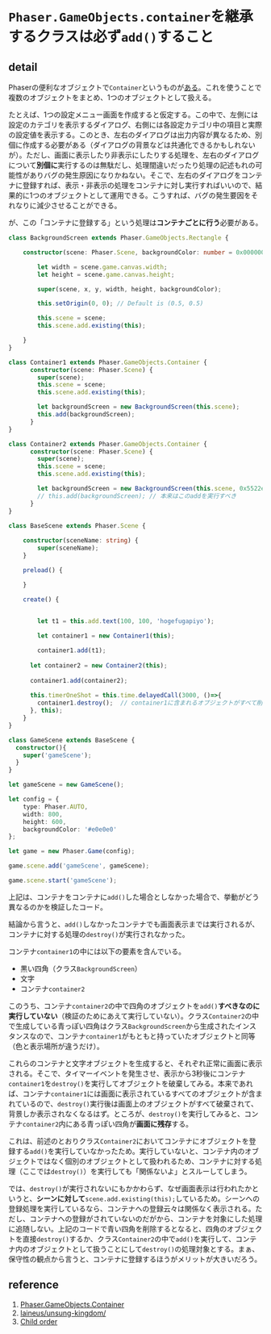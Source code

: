 # `Phaser.GameObjects.container`を継承するクラスは必ず`add()`すること

## detail

Phaserの便利なオブジェクトで`Container`というものが[ある](https://photonstorm.github.io/phaser3-docs/Phaser.GameObjects.Container.html)。これを使うことで複数のオブジェクトをまとめ、1つのオブジェクトとして扱える。

たとえば、1つの設定メニュー画面を作成すると仮定する。この中で、左側には設定のカテゴリを表示するダイアログ、右側には各設定カテゴリ中の項目と実際の設定値を表示する。このとき、左右のダイアログは出力内容が異なるため、別個に作成する必要がある（ダイアログの背景などは共通化できるかもしれないが）。ただし、画面に表示したり非表示にしたりする処理を、左右のダイアログについて**別個に**実行するのは無駄だし、処理間違いだったり処理の記述もれの可能性がありバグの発生原因になりかねない。そこで、左右のダイアログをコンテナに登録すれば、表示・非表示の処理をコンテナに対し実行すればいいので、結果的に1つのオブジェクトとして運用できる。こうすれば、バグの発生要因をそれなりに減少させることができる。

が、この「コンテナに登録する」という処理は**コンテナごとに行う**必要がある。

```typescript
class BackgroundScreen extends Phaser.GameObjects.Rectangle {

    constructor(scene: Phaser.Scene, backgroundColor: number = 0x000000, x: number = 0, y: number = 0) {

        let width = scene.game.canvas.width;
        let height = scene.game.canvas.height;

        super(scene, x, y, width, height, backgroundColor);

        this.setOrigin(0, 0); // Default is (0.5, 0.5)

        this.scene = scene;
        this.scene.add.existing(this);

    }
}

class Container1 extends Phaser.GameObjects.Container {
      constructor(scene: Phaser.Scene) {
        super(scene);
        this.scene = scene;
        this.scene.add.existing(this);

        let backgroundScreen = new BackgroundScreen(this.scene);
        this.add(backgroundScreen);
      }
}

class Container2 extends Phaser.GameObjects.Container {
      constructor(scene: Phaser.Scene) {
        super(scene);
        this.scene = scene;
        this.scene.add.existing(this);

        let backgroundScreen = new BackgroundScreen(this.scene, 0x5522e1, 200, 200);
        // this.add(backgroundScreen); // 本来はこのaddを実行すべき
      }
}

class BaseScene extends Phaser.Scene {
  
    constructor(sceneName: string) {
        super(sceneName);
    }

    preload() {

    }

    create() {

      
        let t1 = this.add.text(100, 100, 'hogefugapiyo');

        let container1 = new Container1(this);

        container1.add(t1);
      
      let container2 = new Container2(this);
      
      container1.add(container2);
      
      this.timerOneShot = this.time.delayedCall(3000, ()=>{
        container1.destroy();  // container1に含まれるオブジェクトがすべて削除される・・・はずが、青い四角だけ残存する
      }, this);
    }
}

class GameScene extends BaseScene {
  constructor(){
    super('gameScene');
  }
}

let gameScene = new GameScene();

let config = {
    type: Phaser.AUTO,
    width: 800,
    height: 600,
    backgroundColor: '#e0e0e0'
};

let game = new Phaser.Game(config);

game.scene.add('gameScene', gameScene);

game.scene.start('gameScene');
```

上記は、コンテナをコンテナに`add()`した場合としなかった場合で、挙動がどう異なるのかを検証したコード。

結論から言うと、`add()`しなかったコンテナでも画面表示までは実行されるが、コンテナに対する処理の`destroy()`が実行されなかった。

コンテナ`container1`の中には以下の要素を含んでいる。

- 黒い四角（クラス`BackgroundScreen`）
- 文字
- コンテナ`container2`

このうち、コンテナ`container2`の中で四角のオブジェクトを`add()`**すべきなのに実行していない**（検証のためにあえて実行していない）。クラス`Container2`の中で生成している青っぽい四角はクラス`BackgroundScreen`から生成されたインスタンスなので、コンテナ`container1`がもともと持っていたオブジェクトと同等（色と表示場所が違うだけ）。

これらのコンテナと文字オブジェクトを生成すると、それぞれ正常に画面に表示される。そこで、タイマーイベントを発生させ、表示から3秒後にコンテナ`container1`を`destroy()`を実行してオブジェクトを破棄してみる。本来であれば、コンテナ`container1`には画面に表示されているすべてのオブジェクトが含まれているので、`destroy()`実行後は画面上のオブジェクトがすべて破棄されて、背景しか表示されなくなるはず。ところが、`destroy()`を実行してみると、コンテナ`container2`内にある青っぽい四角が**画面に残存**する。

これは、前述のとおりクラス`Container2`においてコンテナにオブジェクトを登録する`add()`を実行していなかったため。実行していないと、コンテナ内のオブジェクトではなく個別のオブジェクトとして扱われるため、コンテナに対する処理（ここでは`destroy()`）を実行しても「関係ないよ」とスルーしてしまう。

では、`destroy()`が実行されないにもかかわらず、なぜ画面表示は行われたかというと、**シーンに対して**`scene.add.existing(this);`しているため。シーンへの登録処理を実行しているなら、コンテナへの登録云々は関係なく表示される。ただし、コンテナへの登録がされていないのだがから、コンテナを対象にした処理に追随しない。上記のコードで青い四角を削除するとなると、四角のオブジェクトを直接`destroy()`するか、クラス`Container2`の中で`add()`を実行して、コンテナ内のオブジェクトとして扱うことにして`destroy()`の処理対象とする。まぁ、保守性の観点から言うと、コンテナに登録するほうがメリットが大きいだろう。

## reference

1. [Phaser.GameObjects.Container](https://photonstorm.github.io/phaser3-docs/Phaser.GameObjects.Container.html)
2. [laineus/unsung-kingdom/](https://github.com/laineus/unsung-kingdom/tree/master/src/class)
3. [Child order](http://phaser.io/examples/v3/view/game-objects/container/child-order#)
